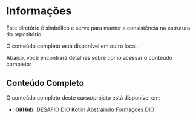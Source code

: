 # Informações

Este diretório é simbólico e serve para manter a consistência na estrutura do repositório.

O conteúdo completo está disponível em outro local.

Abaixo, você encontrará detalhes sobre como acessar o conteúdo completo:

## Conteúdo Completo

O conteúdo completo deste curso/projeto está disponível em:

- **GitHub:** [DESAFIO DIO Kotlin Abstraindo Formações DIO
](https://github.com/marlonprado04/DESAFIO_DIO_kotlin_abstraindo_formacoes_dio)
